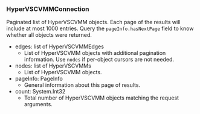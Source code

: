 ### HyperVSCVMMConnection
Paginated list of HyperVSCVMM objects. Each page of the results will include at most 1000 entries. Query the `pageInfo.hasNextPage` field to know whether all objects were returned.

- edges: list of HyperVSCVMMEdges
  - List of HyperVSCVMM objects with additional pagination information. Use `nodes` if per-object cursors are not needed.
- nodes: list of HyperVSCVMMs
  - List of HyperVSCVMM objects.
- pageInfo: PageInfo
  - General information about this page of results.
- count: System.Int32
  - Total number of HyperVSCVMM objects matching the request arguments.
